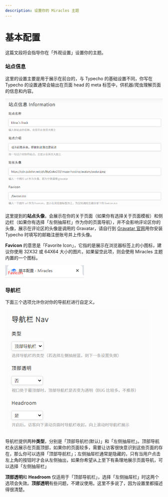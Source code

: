 ```yaml
---
description: 设置你的 Miracles 主题
---
```


# 基本配置

这篇文段将会指导你在「外观设置」设置你的主题。

### 站点信息

这里的设置主要是用于展示在前台的，与 Typecho 的基础设置不同，你写在 Typecho 的设置通常会输出在页面 head 的 meta 标签中，供机器/爬虫理解页面的信息和内容。

![](../.gitbook/assets/image%20%281%29.png)

 这里提到的**站点头像**，会展示在你的关于页面（如果你有选择关于页面模板）和侧边栏（如果你有选择「左侧抽屉栏」作为你的页面导航），并不会影响评论区你的头像，展示在评论区的头像是调用的 Gravatar，请自行到 [Gravatar 官网](https://cn.gravatar.com/)用你安装 Typecho 时填写的邮箱注册账号并上传头像。

**Favicon** 的意思是「Favorite Icon」，它指的是展示在浏览器标签上的小图标，建议你使用 32X32 或 64X64 大小的图片。如果留空此项，则会使用 Miracles 主题内置的一个图标。

![Favicon](../.gitbook/assets/image%20%282%29.png)

### 导航栏

下面三个选项允许你对你的导航栏进行自定义。

![](../.gitbook/assets/image%20%283%29.png)

导航栏提供两种**类型**，分别是「顶部导航栏\(默认\)」和「左侧抽屉栏」。顶部导航栏永远展示在页面顶部，如果你的页面较多，需要让访客很快意识到这些页面的存在，那么你可以选择「顶部导航栏」；左侧抽屉栏通常是隐藏的，只有当用户点击左上角的按钮时才会从左侧抽出，如果你希望从上至下有条理地展示页面导航，可以选择「左侧抽屉栏」

**顶部透明**和 **Headroom** 仅适用于「顶部导航栏」，选择「左侧抽屉栏」时这两个选项会失效。**顶部透明**有些问题，不建议使用。这里不多说了，因为设置里都描述得很清楚。

